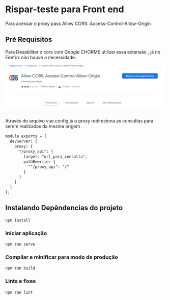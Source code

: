 # Rispar-teste para Front end 

 Para acessar o proxy pass Allow CORS: Access-Control-Allow-Origin

## Pré Requisitos

Para Desabilitar o cors com Google CHORME utilizei essa extensão , já no Firefox não houve a necessidade.

![Screenshot](src/assets/allowCors.gif) 

Através do arquivo vue.config.js o proxy redireciona as consultas para serem realizadas da mesma origem .
```
module.exports = {
  devServer: {
    proxy: {
      "/proxy_api": {
        target: "url_para_consulta",
        pathRewrite: {
          "^/proxy_api": "/"
        }
      }
    }
  }
};

```

## Instalando Depêndencias do projeto
```
npm install
```

### Iniciar aplicação
```
npm run serve
```

### Compilar e minificar para modo de produção
```
npm run build
```



### Lints e fixes 
```
npm run lint
```


